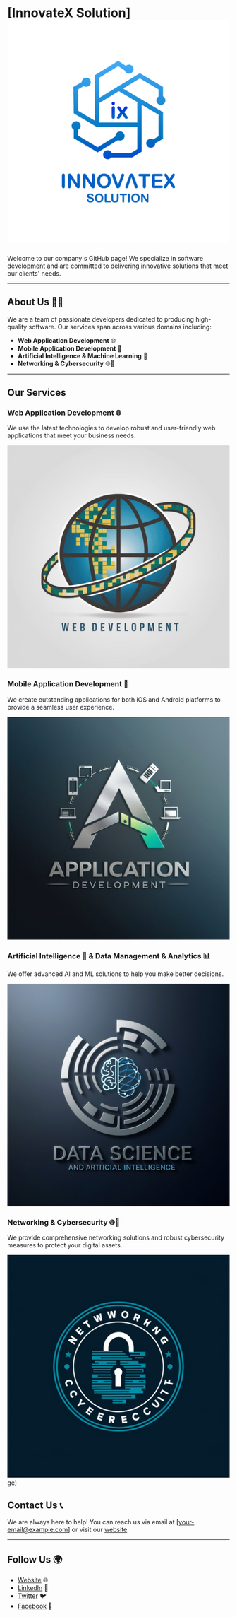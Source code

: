# [InnovateX Solution] ![Company Logo](https://github.com/InnovateX2/InnovateX2/blob/main/logo%20IX-01.png)

Welcome to our company's GitHub page! We specialize in software development and are committed to delivering innovative solutions that meet our clients' needs.

---

## About Us 👨‍💻

We are a team of passionate developers dedicated to producing high-quality software. Our services span across various domains including:

- **Web Application Development** 🌐
- **Mobile Application Development** 📱
- **Artificial Intelligence & Machine Learning** 🤖
- **Networking & Cybersecurity** 🌐🔐

---

## Our Services

### Web Application Development 🌐
We use the latest technologies to develop robust and user-friendly web applications that meet your business needs.

![Web Development](https://github.com/InnovateX2/InnovateX2/blob/main/W_D.jpg)

### Mobile Application Development 📱
We create outstanding  applications for both iOS and Android platforms to provide a seamless user experience.

![Application development](https://github.com/InnovateX2/InnovateX2/blob/main/A_D.jpg)

### Artificial Intelligence  🤖 & Data Management & Analytics 📊
We offer advanced AI and ML solutions to help you make better decisions.

![AI and DA](https://github.com/InnovateX2/InnovateX2/blob/main/Ai_data.jpg)

### Networking & Cybersecurity 🌐🔐
We provide comprehensive networking solutions and robust cybersecurity measures to protect your digital assets.

![Networking & Cybersecurity](https://github.com/InnovateX2/InnovateX2/blob/main/C_S.jpg)
ge)


## Contact Us 📞

We are always here to help! You can reach us via email at [your-email@example.com] or visit our [website](https://www.yourcompanywebsite.com).

---

## Follow Us 🌍

- [Website](https://www.yourcompanywebsite.com) 🌐
- [LinkedIn](https://www.linkedin.com/company/innovatex-solution/?viewAsMember=true) 💼
- [Twitter](https://twitter.com/yourcompany) 🐦
- [Facebook](https://www.facebook.com/profile.php?id=61558147265308) 📘
